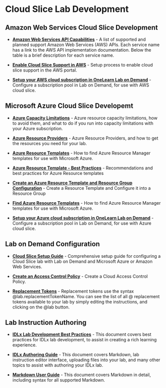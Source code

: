 # Cloud Slice Lab Development

## Amazon Web Services Cloud Slice Development

* [**Amazon Web Services API Capabilities**](../aws-capabilities.md) - A list of supported and planned support Amazon Web Services (AWS) APIs. Each service name has a link to the AWS API implementation documentation. Below the table is a brief description for each service name. 

* [**Enable Cloud Slice Support in AWS**](../../guides/cloud-slice/aws/aws-cloud-slice-setup.md) - Setup process to enable cloud slice support in the AWS portal.

* [**Setup your AWS cloud subscription in OneLearn Lab on Demand**](../../guides/cloud-slice/aws/aws-setup-cloud-sub-pool-in-lod.md) - Configure a subscription pool in Lab on Demand, for use with AWS cloud slice. 

## Microsoft Azure Cloud Slice Developemt

* [**Azure Capacity Limitations**](../../guides/cloud-slice/microsoft-azure/azure-capacity-limitations.md) - Azure resource capacity limitations, how to avoid them, and what to do if you run into capacity limitations with your Azure subscription.

* [**Azure Resource Providers**](../../guides/cloud-slice/microsoft-azure/azure-resource-providers.md) - Azure Resource Providers, and how to get the resources you need for your lab.

* [**Azure Resource Templates**](../../guides/cloud-slice/microsoft-azure/cloud-slice-find-resource-templates.md) - How to find Azure Resource Manager templates for use with Microsoft Azure.

* [**Azure Resource Template - Best Practices**](/lod/feature-focus/cloud-resource-templates/recommendations-and-best-practices.md) - Recommendations and best practices for Azure Resource templates

* [**Create an Azure Resource Template and Resource Group Configuration**](/lod/create-a-resource-template-and-configure-it-into-a-resource-group.md) - Create a Resource Template and Configure it into a Resource Group

* [**Find Azure Resource Templates**](/guides/cloud-slice/microsoft-azure/cloud-slice-find-resource-templates.md) - How to find Azure Resource Manager templates for use with Microsoft Azure.

* [**Setup your Azure cloud subscription in OneLearn Lab on Demand**](../../guides/cloud-slice/microsoft-azure/azure-setup-cloud-sub-pool-in-lod.md) - Configure a subscription pool in Lab on Demand, for use with Azure cloud slice. 

## Lab on Demand Configuration

* [**Cloud Slice Setup Guide**](../../guides/cloud-slice/cloud-slice.md) - Comprehensive setup guide for configuring a Cloud Slice lab with Lab on Demand and Microsoft Azure or Amazon Web Services.

* [**Create an Access Control Policy**](/lod/create-a-restriction-policy.md) - Create a Cloud Access Control Policy.

* [**Replacement Tokens**](/lod/feature-focus/cloud-resource-templates/replacement-tokens.md) - Replacement tokens use the syntax &commat;lab.replacementTokenName. You can see the list of all &commat; replacement tokens available to your lab by simply editing the instructions, and clicking on the &commat;lab button.

## Lab Instruction Authoring

- [**IDLx Lab Development Best Practices**](/lod/idlx-development-best-practices.md) - This document covers best practices for IDLx lab development, to assist in creating a rich learning experience.

- [**IDLx Authoring Guide**](../../guides/idl2/idlv2-authoring-guide-and-best-practice.md) - This document covers Markdown, lab instruction editor interface, uploading files into your lab, and many other topics to assist with authoring your IDLx lab.

- [**Markdown User Guide**](../../guides/idl2/markdown-user-guide.md) - This document covers Markdown in detail, including syntax for all supported Markdown.
